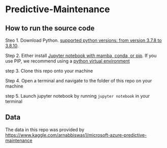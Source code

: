 # Predictive-Maintenance



## How to run the source code

Steo 1. Download Python. [supported python versions: from version 3.7.8 to 3.8.10](https://www.python.org/downloads/).

Step 2. Either install [Jupyter notebook with mamba, conda, or pip](https://jupyter.org/install). If you use PIP, we recommend using a [python virtual environment](https://docs.python.org/3/tutorial/venv.html)

step 3. Clone this repo onto your machine

Step 4. Open a terminal and navigate to the folder of this repo on your machine

step 5. Launch jupyter notebook by running `jupyter notebook` in your terminal

## Data

The data in this repo was provided by https://www.kaggle.com/arnabbiswas1/microsoft-azure-predictive-maintenance
